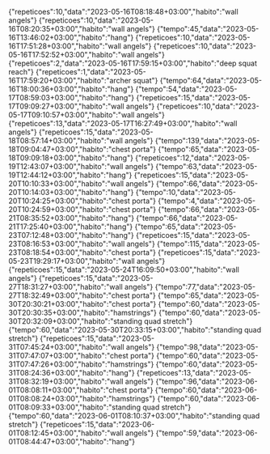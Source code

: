 {"repeticoes":10,"data":"2023-05-16T08:18:48+03:00","habito":"wall angels"}
{"repeticoes":10,"data":"2023-05-16T08:20:35+03:00","habito":"wall angels"}
{"tempo":45,"data":"2023-05-16T13:46:02+03:00","habito":"hang"}
{"repeticoes":10,"data":"2023-05-16T17:51:28+03:00","habito":"wall angels"}
{"repeticoes":10,"data":"2023-05-16T17:52:52+03:00","habito":"wall angels"}
{"repeticoes":2,"data":"2023-05-16T17:59:15+03:00","habito":"deep squat reach"}
{"repeticoes":1,"data":"2023-05-16T17:59:20+03:00","habito":"archer squat"}
{"tempo":64,"data":"2023-05-16T18:00:36+03:00","habito":"hang"}
{"tempo":54,"data":"2023-05-17T08:59:03+03:00","habito":"hang"}
{"repeticoes":15,"data":"2023-05-17T09:09:27+03:00","habito":"wall angels"}
{"repeticoes":10,"data":"2023-05-17T09:10:57+03:00","habito":"wall angels"}
{"repeticoes":13,"data":"2023-05-17T16:27:49+03:00","habito":"wall angels"}
{"repeticoes":15,"data":"2023-05-18T08:57:14+03:00","habito":"wall angels"}
{"tempo":139,"data":"2023-05-18T09:04:47+03:00","habito":"chest porta"}
{"tempo":65,"data":"2023-05-18T09:09:18+03:00","habito":"hang"}
{"repeticoes":12,"data":"2023-05-19T12:43:07+03:00","habito":"wall angels"}
{"tempo":63,"data":"2023-05-19T12:44:12+03:00","habito":"hang"}
{"repeticoes":15,"data":"2023-05-20T10:10:33+03:00","habito":"wall angels"}
{"tempo":66,"data":"2023-05-20T10:14:03+03:00","habito":"hang"}
{"tempo":10,"data":"2023-05-20T10:24:25+03:00","habito":"chest porta"}
{"tempo":4,"data":"2023-05-20T10:24:59+03:00","habito":"chest porta"}
{"tempo":66,"data":"2023-05-21T08:35:52+03:00","habito":"hang"}
{"tempo":66,"data":"2023-05-21T17:25:40+03:00","habito":"hang"}
{"tempo":65,"data":"2023-05-23T07:12:48+03:00","habito":"hang"}
{"repeticoes":15,"data":"2023-05-23T08:16:53+03:00","habito":"wall angels"}
{"tempo":115,"data":"2023-05-23T08:18:54+03:00","habito":"chest porta"}
{"repeticoes":15,"data":"2023-05-23T19:29:17+03:00","habito":"wall angels"}
{"repeticoes":15,"data":"2023-05-24T16:09:50+03:00","habito":"wall angels"}
{"repeticoes":15,"data":"2023-05-27T18:31:27+03:00","habito":"wall angels"}
{"tempo":77,"data":"2023-05-27T18:32:49+03:00","habito":"chest porta"}
{"tempo":65,"data":"2023-05-30T20:30:21+03:00","habito":"chest porta"}
{"tempo":60,"data":"2023-05-30T20:30:35+03:00","habito":"hamstrings"}
{"tempo":60,"data":"2023-05-30T20:32:09+03:00","habito":"standing quad stretch"}
{"tempo":60,"data":"2023-05-30T20:33:15+03:00","habito":"standing quad stretch"}
{"repeticoes":15,"data":"2023-05-31T07:45:24+03:00","habito":"wall angels"}
{"tempo":98,"data":"2023-05-31T07:47:07+03:00","habito":"chest porta"}
{"tempo":60,"data":"2023-05-31T07:47:26+03:00","habito":"hamstrings"}
{"tempo":60,"data":"2023-05-31T08:24:36+03:00","habito":"hang"}
{"repeticoes":13,"data":"2023-05-31T08:32:19+03:00","habito":"wall angels"}
{"tempo":96,"data":"2023-06-01T08:08:11+03:00","habito":"chest porta"}
{"tempo":60,"data":"2023-06-01T08:08:24+03:00","habito":"hamstrings"}
{"tempo":60,"data":"2023-06-01T08:09:33+03:00","habito":"standing quad stretch"}
{"tempo":60,"data":"2023-06-01T08:10:37+03:00","habito":"standing quad stretch"}
{"repeticoes":15,"data":"2023-06-01T08:12:45+03:00","habito":"wall angels"}
{"tempo":59,"data":"2023-06-01T08:44:47+03:00","habito":"hang"}